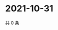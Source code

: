 # 2021-10-31

共 0 条

<!-- BEGIN WEIBO -->
<!-- 最后更新时间 Sun Oct 31 2021 04:11:20 GMT+0800 (China Standard Time) -->

<!-- END WEIBO -->
